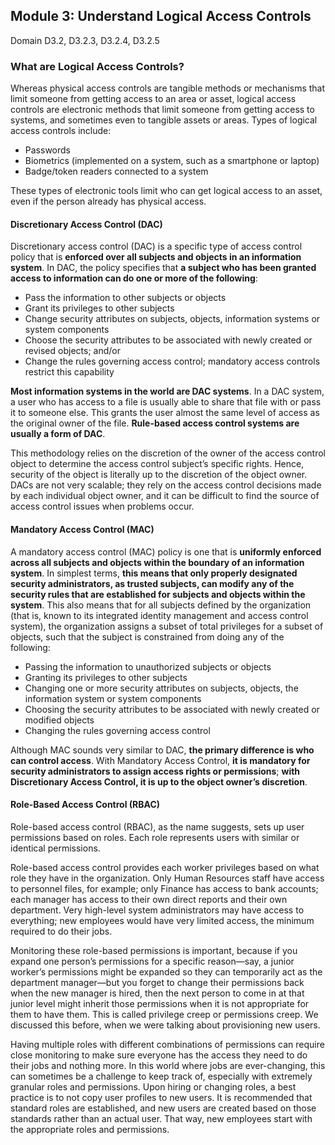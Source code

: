 ## Module 3: Understand Logical Access Controls

Domain D3.2, D3.2.3, D3.2.4, D3.2.5

### What are Logical Access Controls?

Whereas physical access controls are tangible methods or mechanisms that limit someone from getting access to an area or asset, logical access controls are electronic methods that limit someone from getting access to systems, and sometimes even to tangible assets or areas. Types of logical access controls include: 

* Passwords
* Biometrics (implemented on a system, such as a smartphone or laptop)
* Badge/token readers connected to a system

These types of electronic tools limit who can get logical access to an asset, even if the person already has physical access.

#### Discretionary Access Control (DAC)

Discretionary access control (DAC) is a specific type of access control policy that is **enforced over all subjects and objects in an information system**. In DAC, the policy specifies that **a subject who has been granted access to information can do one or more of the following**:

* Pass the information to other subjects or objects 
* Grant its privileges to other subjects 
* Change security attributes on subjects, objects, information systems or system components 
* Choose the security attributes to be associated with newly created or revised objects; and/or 
* Change the rules governing access control; mandatory access controls restrict this capability 

**Most information systems in the world are DAC systems**. In a DAC system, a user who has access to a file is usually able to share that file with or pass it to someone else. This grants the user almost the same level of access as the original owner of the file. **Rule-based access control systems are usually a form of DAC**. 

This methodology relies on the discretion of the owner of the access control object to determine the access control subject’s specific rights. Hence, security of the object is literally up to the discretion of the object owner. DACs are not very scalable; they rely on the access control decisions made by each individual object owner, and it can be difficult to find the source of access control issues when problems occur.

#### Mandatory Access Control (MAC)

A mandatory access control (MAC) policy is one that is **uniformly enforced across all subjects and objects within the boundary of an information system**. In simplest terms, **this means that only properly designated security administrators, as trusted subjects, can modify any of the security rules that are established for subjects and objects within the system**. This also means that for all subjects defined by the organization (that is, known to its integrated identity management and access control system), the organization assigns a subset of total privileges for a subset of objects, such that the subject is constrained from doing any of the following:

* Passing the information to unauthorized subjects or objects 
* Granting its privileges to other subjects 
* Changing one or more security attributes on subjects, objects, the information system or system components 
* Choosing the security attributes to be associated with newly created or modified objects 
* Changing the rules governing access control 

Although MAC sounds very similar to DAC, **the primary difference is who can control access**. With Mandatory Access Control, **it is mandatory for security administrators to assign access rights or permissions**; **with Discretionary Access Control, it is up to the object owner’s discretion**. 

#### Role-Based Access Control (RBAC)

Role-based access control (RBAC), as the name suggests, sets up user permissions based on roles. Each role represents users with similar or identical permissions.  

Role-based access control provides each worker privileges based on what role they have in the organization. Only Human Resources staff have access to personnel files, for example; only Finance has access to bank accounts; each manager has access to their own direct reports and their own department. Very high-level system administrators may have access to everything; new employees would have very limited access, the minimum required to do their jobs.  

Monitoring these role-based permissions is important, because if you expand one person’s permissions for a specific reason—say, a junior worker’s permissions might be expanded so they can temporarily act as the department manager—but you forget to change their permissions back when the new manager is hired, then the next person to come in at that junior level might inherit those permissions when it is not appropriate for them to have them. This is called privilege creep or permissions creep. We discussed this before, when we were talking about provisioning new users.  

Having multiple roles with different combinations of permissions can require close monitoring to make sure everyone has the access they need to do their jobs and nothing more. In this world where jobs are ever-changing, this can sometimes be a challenge to keep track of, especially with extremely granular roles and permissions. Upon hiring or changing roles, a best practice is to not copy user profiles to new users. It is recommended that standard roles are established, and new users are created based on those standards rather than an actual user. That way, new employees start with the appropriate roles and permissions. 